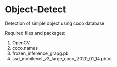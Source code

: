 # Object-Detect
Detection of simple object using coco database

Required files and packages:
1. OpenCV
2. coco.names
3. frozen_inference_grapg.pb
4. ssd_mobilenet_v3_large_coco_2020_01_14.pbtxt
